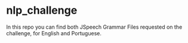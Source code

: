 # nlp_challenge
In this repo you can find both JSpeech Grammar Files requested on the challenge, for English and Portuguese.
